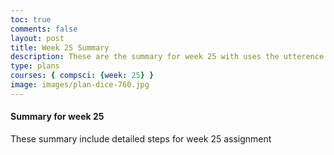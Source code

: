 ```yaml
---
toc: true
comments: false
layout: post
title: Week 25 Summary
description: These are the summary for week 25 with uses the utterence bot
type: plans
courses: { compsci: {week: 25} }
image: images/plan-dice-760.jpg
---
```



#### Summary for week 25
These summary include detailed steps for week 25 assignment

<script src="https://utteranc.es/client.js"
    repo="srivaidyas/student2.0"
    issue-term="pathname"
    label="comments"
    theme="github-light"
    crossorigin="anonymous"
    async>
</script>



